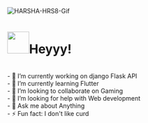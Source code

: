 <!--
### Hi there 👋
**HRS8/HRS8** is a ✨ _special_ ✨ repository because its `README.md` (this file) appears on your GitHub profile.

Here are some ideas to get you started:

- 🔭 I’m currently working on ...
- 🌱 I’m currently learning ...
- 👯 I’m looking to collaborate on ...
- 🤔 I’m looking for help with ...
- 💬 Ask me about ...
- 📫 How to reach me: ...
- 😄 Pronouns: ...
- ⚡ Fun fact: ...
-->
<img src="https://github.com/HRS8/HRS8/blob/main/Pixaloop_02_09_2023_16_15_51_9280000.gif" alt="HARSHA-HRS8-Gif" sync bottom="10">
<h1><img src="https://emojis.slackmojis.com/emojis/images/1643514476/4594/blob-wave.gif?1643514476" width="50" height="50"/>Heyyy!</h1></br>
- 🔭 I’m currently working on django Flask API</br>
- 🌱 I’m currently learning Flutter</br>
- 👯 I’m looking to collaborate on Gaming</br>
- 🤔 I’m looking for help with Web development</br>
- 💬 Ask me about Anything</br>
- ⚡ Fun fact: I don't like curd</br>

